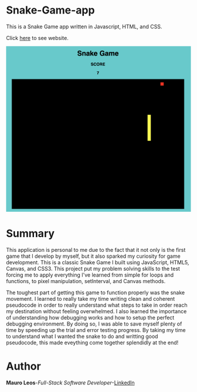 # Snake-Game-app
This is a Snake Game app written in Javascript, HTML, and CSS.

Click <a href="https://mauroleos.github.io/Snake-Game-app/">here</a> to see website.

<img src="image/snake-game.png" alt="image">

# Summary
This application is personal to me due to the fact that it not only is the first game that I develop by myself, but it also sparked my curiosity for game development. This is a classic Snake Game I built using JavaScript, HTML5, Canvas, and CSS3. This project put my problem solving skills to the test forcing me to apply everything I've learned from simple for loops and functions, to pixel manipulation, setInterval, and Canvas methods. 

The toughest part of getting this game to function properly was the snake movement. I learned to really take my time writing clean and coherent pseudocode in order to really understand what steps to take in order reach my destination without feeling overwhelmed. I also learned the importance of understanding how debugging works and how to setup the perfect debugging environment. By doing so, I was able to save myself plenty of time by speeding up the trial and error testing progress. By taking my time to understand what I wanted the snake to do and writting good pseudocode, this made eveything come together splendidly at the end!
  
# Author
<strong>Mauro Leos</strong>-<i>Full-Stack Software Developer</i>-<a href="https://www.linkedin.com/in/mauro-leos-b4103a11b/">LinkedIn</a>
